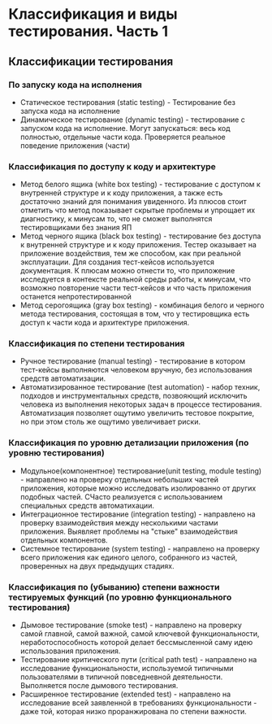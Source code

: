 # Классификация и виды тестирования. Часть 1

## Классификации тестирования

### По запуску кода на исполнения

- Статическое тестирования (static testing) - Тестирование без запуска кода на исполнение
- Динамическое тестирование (dynamic testing) - тестирование с запуском кода на исполнение. Могут запускаться: весь код полностью, отдельные части кода. Проверяется реальное поведение приложения (части)

### Классификация по доступу к коду и архитектуре

- Метод белого ящика (white box testing) - тестирование с доступом к внутренней структуре и к коду приложения, а также есть достаточно знаний для понимания увиденного. Из плюсов стоит отметить что метод показывает скрытые проблемы и упрощает их диагностику, к минусам то, что не сможет выполнятся тестировщиками без знания ЯП
- Метод черного ящика (black box testing) - тестирование без доступа к внутренней структуре и к коду приложения. Тестер оказывает на приложение воздействия, тем же способом, как при реальной эксплуатации. Для создания тест-кейсов используется документация. К плюсам можно отнести то, что приложение исследуется в контексте реальной среды работы, к минусам, что возможно повторение части тест-кейсов и что часть приложения останется непротестированной
- Метод серогоящика (gray box testing) - комбинация белого и черного метода тестирования, состоящая в том, что у тестировщика есть доступ к части кода и архитектуре приложения.

### Классификация по степени тестирования

- Ручное тестирование (manual testing) - тестирование в котором тест-кейсы выполняются человеком вручную, без использования средств автоматизации.
- Автоматизированное тестирование (test automation) - набор техник, подходов и инструментальных средств, позвояющий исключить человека из выполнения некоторых задач в процессе тестирования. Автоматизация позволяет ощутимо увеличить тестовое покрытие, но при этом столь же ощутимо увеличивает риски.

### Классификация по уровню детализации приложения (по уровню тестирования)

- Модульное(компонентное) тестирование(unit testing, module testing) - направлено на проверку отдельных небольших частей приложения, которые можно исследовать изолированно от других подобных частей. СЧасто реализуется с использованием специальных средств автоматихации.
- Интеграционное тестирование (integration testing) - направлено на проверку взаимодействия между несколькими частами приложения. Выявляет проблемы на "стыке" взаимодействия отдельных компонентов.
- Системное тестирование (system testing) - направлено на проверку всего приложения как единого целого, собранного из частей, проверенных на двух предыдущих стадиях.

### Классификация по (убыванию) степени важности тестируемых функций (по уровню функционального тестирования)

- Дымовое тестирование (smoke test) - направлено на проверку самой главной, самой важной, самой ключевой функциональности, неработоспособность которой делает бессмысленной саму идею использования приложения.
- Тестирование критического пути (critical path test) - направлено на исследование функциональности, используемой типичными пользователями в типичной повседневной деятельности. Выполняется после дымового тестирования.
- Расширенное тестирование (extended test) - направлено на исследование всей заявленной в требованиях функциональности - даже той, которая низко проранжирована по степени важности.
